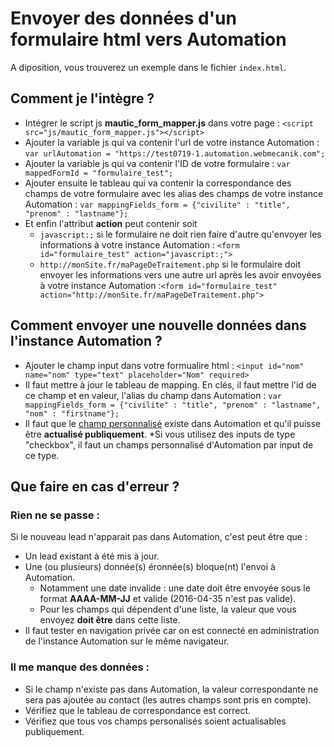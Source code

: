 # Envoyer des données d'un formulaire html vers Automation

A diposition, vous trouverez un exemple dans le fichier ``index.html``.

## Comment je l'intègre ? 
* Intégrer le script js **mautic_form_mapper.js** dans votre page : ``<script src="js/mautic_form_mapper.js"></script>``
* Ajouter la variable js qui va contenir l'url de votre instance Automation : ``var urlAutomation = "https://test0719-1.automation.webmecanik.com";``
* Ajouter la variable js qui va contenir l'ID de votre formulaire : ``var mappedFormId = "formulaire_test";``
* Ajouter ensuite le tableau qui va contenir la correspondance des champs de votre formulaire avec les alias des champs de votre instance Automation : ``var mappingFields_form = {"civilite" : "title", "prenom" : "lastname"};``
* Et enfin l'attribut **action** peut contenir soit 
    * ``javascript:;`` si le formulaire ne doit rien faire d'autre qu'envoyer les informations à votre instance Automation : ``<form id="formulaire_test" action="javascript:;">``
    * ``http://monSite.fr/maPageDeTraitement.php`` si le formulaire doit envoyer les informations vers une autre url après les avoir envoyées à votre instance Automation :``<form id="formulaire_test" action="http://monSite.fr/maPageDeTraitement.php">``

## Comment envoyer une nouvelle données dans l'instance Automation  ?
* Ajouter le champ input dans votre formualire html : ``<input id="nom" name="nom" type="text" placeholder="Nom" required>``
* Il faut mettre à jour le tableau de mapping. En clés, il faut mettre l'id de ce champ et en valeur, l'alias du champ dans Automation : ``var mappingFields_form = {"civilite" : "title", "prenom" : "lastname", "nom" : "firstname"};``
* Il faut que le [champ personnalisé](http://fr.support.webmecanik.com/leads/manage_fields.html#nouveau-champ) existe dans Automation et qu'il puisse être **actualisé publiquement**.
*Si vous utilisez des inputs de type "checkbox", il faut un champs personnalisé d'Automation par input de ce type. 

## Que faire en cas d'erreur ?

### Rien ne se passe :
Si le nouveau lead n'apparait pas dans Automation, c'est peut être que :
* Un lead existant à été mis à jour.
* Une (ou plusieurs) donnée(s) éronnée(s) bloque(nt) l'envoi à Automation.
	* Notamment une date invalide : une date doit être envoyée sous le format **AAAA-MM-JJ** et valide (2016-04-35 n'est pas valide). 
	* Pour les champs qui dépendent d'une liste, la valeur que vous envoyez **doit être** dans cette liste.	
* Il faut tester en navigation privée car on est connecté en administration de l'instance Automation sur le même navigateur.

### Il me manque des données :
* Si le champ n'existe pas dans Automation, la valeur correspondante ne sera pas ajoutée au contact (les autres champs sont pris en compte).
* Vérifiez que le tableau de correspondance est correct. 
* Vérifiez que tous vos champs personalisés soient actualisables publiquement.
